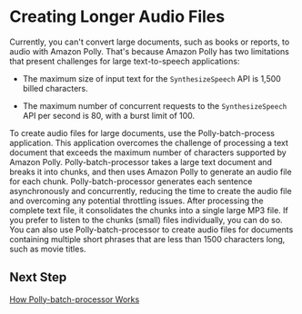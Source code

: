 # Creating Longer Audio Files<a name="creating-longer-audio-files"></a>

Currently, you can't convert large documents, such as books or reports, to audio with Amazon Polly\. That's because Amazon Polly has two limitations that present challenges for large text\-to\-speech applications:

+ The maximum size of input text for the `SynthesizeSpeech` API is 1,500 billed characters\.

+ The maximum number of concurrent requests to the `SynthesizeSpeech` API per second is 80, with a burst limit of 100\.

To create audio files for large documents, use the Polly\-batch\-process application\. This application overcomes the challenge of processing a text document that exceeds the maximum number of characters supported by Amazon Polly\. Polly\-batch\-processor takes a large text document and breaks it into chunks, and then uses Amazon Polly to generate an audio file for each chunk\. Polly\-batch\-processor generates each sentence asynchronously and concurrently, reducing the time to create the audio file and overcoming any potential throttling issues\. After processing the complete text file, it consolidates the chunks into a single large MP3 file\. If you prefer to listen to the chunks \(small\) files individually, you can do so\. You can also use Polly\-batch\-processor to create audio files for documents containing multiple short phrases that are less than 1500 characters long, such as movie titles\. 

## Next Step<a name="polly-batch-next-step-1"></a>

[How Polly\-batch\-processor Works](how-polly-batch-works.md)
